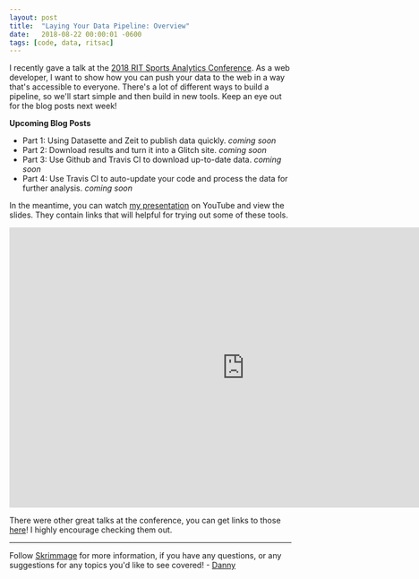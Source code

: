 ```yaml
---
layout: post
title:  "Laying Your Data Pipeline: Overview"
date:   2018-08-22 00:00:01 -0600
tags: [code, data, ritsac]
---
```


I recently gave a talk at the [2018 RIT Sports Analytics Conference](http://moneypuck.com/about.htm). As a web developer, I want to show how you can push your data to the web in a way that's accessible to everyone. There's a lot of different ways to build a pipeline, so we'll start simple and then build in new tools. Keep an eye out for the blog posts next week!

**Upcoming Blog Posts**
- Part 1: Using Datasette and Zeit to publish data quickly.  _coming soon_
- Part 2: Download results and turn it into a Glitch site.  _coming soon_
- Part 3: Use Github and Travis CI to download up-to-date data.  _coming soon_
- Part 4: Use Travis CI to auto-update your code and process the data for further analysis.  _coming soon_

In the meantime, you can watch [my presentation](https://youtu.be/7nHoCBCdSlE?t=8462) on YouTube and view the slides. They contain links that will helpful for trying out some of these tools.

<iframe src="https://docs.google.com/presentation/d/e/2PACX-1vRnv-89B_HpcVkEyviINfXUli1vJpTXYN7h5nHVLQnGjqNFNEgudnt-qHSm3VBgPUqjk3vP0hq2MPIE/embed?start=false&loop=false&delayms=5000" frameborder="0" width="840" height="501" allowfullscreen="true" mozallowfullscreen="true" webkitallowfullscreen="true"></iframe>

There were other great talks at the conference, you can get links to those [here](https://hockey-graphs.com/2018/08/13/2018-ritsac-slides-and-video/#more-22969)! I highly encourage checking them out.

---

Follow [Skrimmage](https://twitter.com/SkrimmageForum) for more information, if you have any questions, or any suggestions for any topics you'd like to see covered! - [Danny](https://twitter.com/DannyPage)
